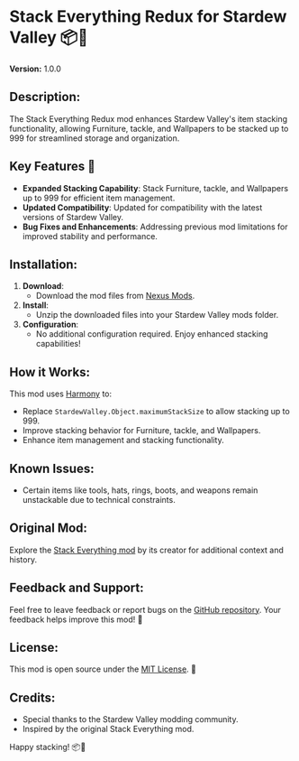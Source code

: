 # Stack Everything Redux for Stardew Valley 📦🌱

**Version:** 1.0.0

## Description:
The Stack Everything Redux mod enhances Stardew Valley's item stacking functionality, allowing Furniture, tackle, and Wallpapers to be stacked up to 999 for streamlined storage and organization.

## Key Features 🌟
- **Expanded Stacking Capability**: Stack Furniture, tackle, and Wallpapers up to 999 for efficient item management.
- **Updated Compatibility**: Updated for compatibility with the latest versions of Stardew Valley.
- **Bug Fixes and Enhancements**: Addressing previous mod limitations for improved stability and performance.

## Installation:
1. **Download**:
   - Download the mod files from [Nexus Mods](https://www.nexusmods.com/stardewvalley/mods/22381).
2. **Install**:
   - Unzip the downloaded files into your Stardew Valley mods folder.
3. **Configuration**:
   - No additional configuration required. Enjoy enhanced stacking capabilities!

## How it Works:
This mod uses [Harmony](https://github.com/pardeike/Harmony) to:
- Replace `StardewValley.Object.maximumStackSize` to allow stacking up to 999.
- Improve stacking behavior for Furniture, tackle, and Wallpapers.
- Enhance item management and stacking functionality.

## Known Issues:
- Certain items like tools, hats, rings, boots, and weapons remain unstackable due to technical constraints.

## Original Mod:
Explore the [Stack Everything mod](http://www.nexusmods.com/stardewvalley/mods/2053?) by its creator for additional context and history.

## Feedback and Support:
Feel free to leave feedback or report bugs on the [GitHub repository](https://github.com/thimadera/StardewMods/issues). Your feedback helps improve this mod! 🌟

## License:
This mod is open source under the [MIT License](../LICENSE). 📜

## Credits:
- Special thanks to the Stardew Valley modding community.
- Inspired by the original Stack Everything mod.

Happy stacking! 📦🌾
